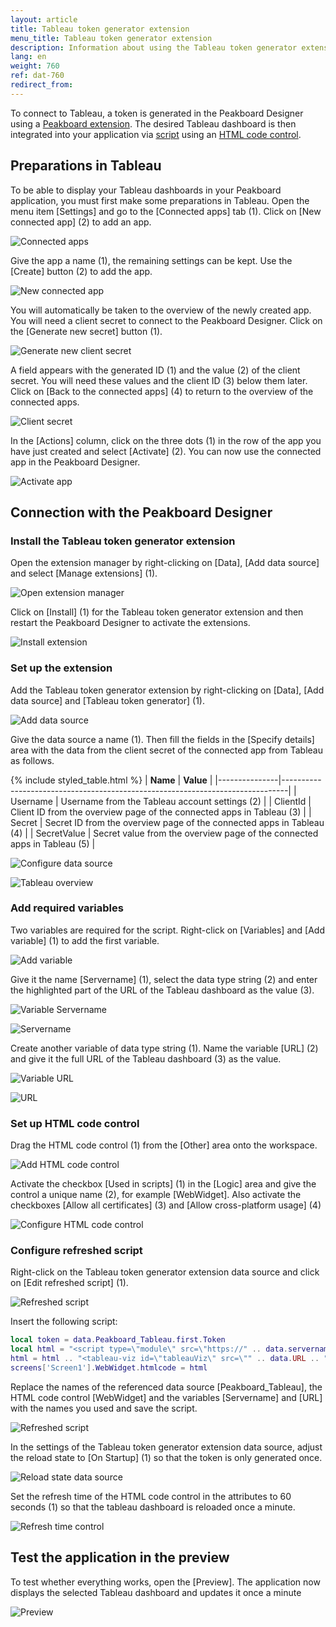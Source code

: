 ```yaml
---
layout: article
title: Tableau token generator extension
menu_title: Tableau token generator extension
description: Information about using the Tableau token generator extension
lang: en
weight: 760
ref: dat-760
redirect_from:
---
```


To connect to Tableau, a token is generated in the Peakboard Designer using a [Peakboard extension](https://help.peakboard.com/data_sources/Extension/de-Extension.html). The desired Tableau dashboard is then integrated into your application via [script](https://help.peakboard.com/scripting/de-script-engine.html) using an [HTML code control](https://help.peakboard.com/controls/Extended/de-html-code.html).

## Preparations in Tableau

To be able to display your Tableau dashboards in your Peakboard application, you must first make some preparations in Tableau. Open the menu item [Settings] and go to the [Connected apps] tab (1). Click on [New connected app] (2) to add an app.

![Connected apps](/assets/images/data-sources/extension/tableau/en_tableau-01.png)

Give the app a name (1), the remaining settings can be kept. Use the [Create] button (2) to add the app.

![New connected app](/assets/images/data-sources/extension/tableau/en_tableau-02.png)

You will automatically be taken to the overview of the newly created app. You will need a client secret to connect to the Peakboard Designer. Click on the [Generate new secret] button (1).

![Generate new client secret](/assets/images/data-sources/extension/tableau/en_tableau-03.png)

A field appears with the generated ID (1) and the value (2) of the client secret. You will need these values and the client ID (3) below them later. Click on [Back to the connected apps] (4) to return to the overview of the connected apps.

![Client secret](/assets/images/data-sources/extension/tableau/en_tableau-04.png)

In the [Actions] column, click on the three dots (1) in the row of the app you have just created and select [Activate] (2). You can now use the connected app in the Peakboard Designer.

![Activate app](/assets/images/data-sources/extension/tableau/en_tableau-05.png)

## Connection with the Peakboard Designer

### Install the Tableau token generator extension

Open the extension manager by right-clicking on [Data], [Add data source] and select [Manage extensions] (1).

![Open extension manager](/assets/images/data-sources/extension/tableau/en_tableau-06.png)

Click on [Install] (1) for the Tableau token generator extension and then restart the Peakboard Designer to activate the extensions.

![Install extension](/assets/images/data-sources/extension/tableau/en_tableau-07.png)

### Set up the extension

Add the Tableau token generator extension by right-clicking on [Data], [Add data source] and [Tableau token generator] (1).

![Add data source](/assets/images/data-sources/extension/tableau/en_tableau-08.png)

Give the data source a name (1). Then fill the fields in the [Specify details] area with the data from the client secret of the connected app from Tableau as follows.

{% include styled_table.html %}
| **Name**      | **Value**                                                                     |
|---------------|-------------------------------------------------------------------------------|
| Username      | Username from the Tableau account settings (2)                                |
| ClientId      | Client ID from the overview page of the connected apps in Tableau (3)         |
| Secret        | Secret ID from the overview page of the connected apps in Tableau (4)         |
| SecretValue   | Secret value from the overview page of the connected apps in Tableau (5)      |

![Configure data source](/assets/images/data-sources/extension/tableau/en_tableau-09.png)

![Tableau overview](/assets/images/data-sources/extension/tableau/en_tableau-10.png)

### Add required variables

Two variables are required for the script. Right-click on [Variables] and [Add variable] (1) to add the first variable.

![Add variable](/assets/images/data-sources/extension/tableau/en_tableau-11.png)

Give it the name [Servername] (1), select the data type string (2) and enter the highlighted part of the URL of the Tableau dashboard as the value (3).

![Variable Servername](/assets/images/data-sources/extension/tableau/en_tableau-12.png)

![Servername](/assets/images/data-sources/extension/tableau/en_tableau-13.png)

Create another variable of data type string (1). Name the variable [URL] (2) and give it the full URL of the Tableau dashboard (3) as the value.

![Variable URL](/assets/images/data-sources/extension/tableau/en_tableau-14.png)

![URL](/assets/images/data-sources/extension/tableau/en_tableau-15.png)

### Set up HTML code control

Drag the HTML code control (1) from the [Other] area onto the workspace.

![Add HTML code control](/assets/images/data-sources/extension/tableau/en_tableau-16.png)

Activate the checkbox [Used in scripts] (1) in the [Logic] area and give the control a unique name (2), for example [WebWidget].
Also activate the checkboxes [Allow all certificates] (3) and [Allow cross-platform usage] (4)

![Configure HTML code control](/assets/images/data-sources/extension/tableau/en_tableau-17.png)

### Configure refreshed script

Right-click on the Tableau token generator extension data source and click on [Edit refreshed script] (1).

![Refreshed script](/assets/images/data-sources/extension/tableau/en_tableau-18.png)

Insert the following script:

```lua
local token = data.Peakboard_Tableau.first.Token
local html = "<script type=\"module\" src=\"https://" .. data.servername .. "/javascripts/api/tableau.embedding.3.latest.min.js\"></script>"
html = html .. "<tableau-viz id=\"tableauViz\" src=\"" .. data.URL .. "\" width=\"1920\" height=\"883\" toolbar=\"bottom\" iframe-auth token=\"" .. token .."\"></tableau-viz>"
screens['Screen1'].WebWidget.htmlcode = html
```

Replace the names of the referenced data source [Peakboard_Tableau], the HTML code control [WebWidget] and the variables [Servername] and [URL] with the names you used and save the script.

![Refreshed script](/assets/images/data-sources/extension/tableau/en_tableau-19.png)

In the settings of the Tableau token generator extension data source, adjust the reload state to [On Startup] (1) so that the token is only generated once.

![Reload state data source](/assets/images/data-sources/extension/tableau/en_tableau-20.png)

Set the refresh time of the HTML code control in the attributes to 60 seconds (1) so that the tableau dashboard is reloaded once a minute.

![Refresh time control](/assets/images/data-sources/extension/tableau/en_tableau-21.png)

## Test the application in the preview

To test whether everything works, open the [Preview]. The application now displays the selected Tableau dashboard and updates it once a minute

![Preview](/assets/images/data-sources/extension/tableau/en_tableau-22.png)
